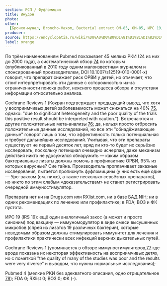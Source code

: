 ```yaml
---
section: РСП / Фуфломицин
title: Имудон
photo:
other:
  [Бронхо-мунал, Broncho-Vaxom, Bacterial extract OM-85, OM-85, ИРС 19, IRS 19]
producer:
source: https://encyclopatia.ru/wiki/%D0%A0%D0%B0%D1%81%D1%81%D1%82%D1%80%D0%B5%D0%BB%D1%8C%D0%BD%D1%8B%D0%B9_%D1%81%D0%BF%D0%B8%D1%81%D0%BE%D0%BA_%D0%BF%D1%80%D0%B5%D0%BF%D0%B0%D1%80%D0%B0%D1%82%D0%BE%D0%B2
label: orange
---
```


По трём наименованиям Pubmed показывает 45 мелких РКИ (24 из них до 2000 года), а систематический обзор [74](http://www.crd.york.ac.uk/CRDWeb/ShowRecord.asp?AccessionNumber=12010001801) по которым (опубликованный в 2010 году одним малоизвестным журналом и спонсированный производителем, DOI 10.1007/s12519-010-0001-x) говорит, что препарат снижает риск ОРВИ у детей, но отмечает, что стоит интерпретировать эти данные с осторожностью из-за ограниченности поиска работ, неясного процесса обзора и отсутствия информации относительно анализа.

Cochrane Reviews 1 (Кокран подтверждает предыдущий вывод, что хотя у восприимчивых детей заболеваемость может снижаться на 40% [75](http://dx.doi.org/10.1002/14651858.CD004974.pub2), однако: "due to significant heterogeneity and the poor quality of the trials this positive result should be interpreted with caution."). Встречаются и другие положительные мета-анализы [76](http://europepmc.org/abstract/MED/22155205); да, нельзя просто отбросить положительные данные исследований, но все эти "обнадёживающие данные" говорят лишь о том, что эффективность только потенциальная и требует дальнейших исследований. Учитывая, что эти препараты существуют не первый десяток лет, вряд ли кто-то будет их серьёзно исследовать, поскольку потенциал очевидно исчерпан, даже механизм действия никто не удосужился обнаружить — каким образом бактериальные лизаты должны помочь в профилактике ОРВИ, 95% из которых вирусные? Сие тайна. Производитель проплачивает заказные исследования, пытается пропихнуть фуфломицины (у них есть ещё один — Уро-ваксом (см. ниже), а также несколько серьёзных препаратов), но никто по этим слабым «доказательствам» не станет регистрировать очередной иммуностимулятор.

Препарата нет ни на Drugs.com или RXlist.com, ни в базе БАД NIH; ни в одних рекомендациях по лечению или профилактике; в FDA; ВОЗ и ФК пустота.

ИРС 19 (IRS 19): ещё один аналогичный закос (а может и просто синоним) под вакцину — иммуномодулятор в виде смеси высушенных микробов (спрей из лизатов 19 различных бактерий), которые неведомым образом должны стимулировать иммунитет для лечения и профилактики практически всех инфекций верхних дыхательных путей.

Cochrane Reviews 1 (упоминается в обзоре иммуностимуляторов,[77](http://www.cochrane.org/CD004974/ARI_immunostimulants-to-prevent-acute-respiratory-tract-infections-in-children) где вроде показана их некоторая эффективность на восприимчивых детях, но с пометкой "the quality of many of the studies was poor and the results were very diverse" и выводом, что нужны нормальные исследования);

Pubmed 4 (мелкие РКИ без адекватного описания, одно отрицательное [78](http://www.ncbi.nlm.nih.gov/pubmed/3805711)); FDA 0; RXlist 0; ВОЗ 0; ФК (-).
